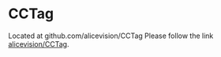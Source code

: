 # CCTag
Located at github.com/alicevision/CCTag
Please follow the link <a href="https://github.com/alicevision/CCTag">alicevision/CCTag</a>.
